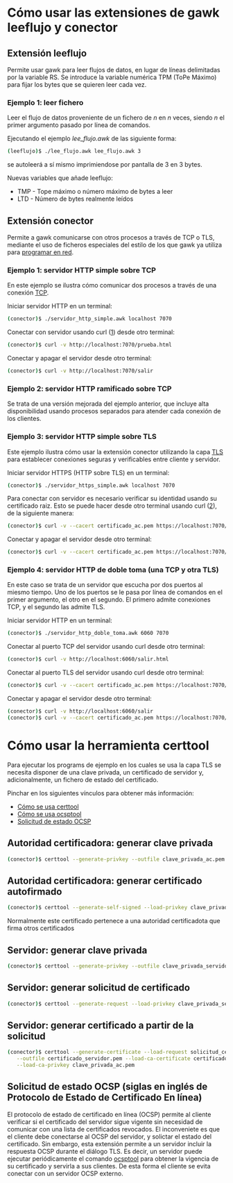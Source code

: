 # Cómo usar las extensiones de gawk leeflujo y conector

## Extensión leeflujo

Permite usar gawk para leer flujos de datos, en lugar de líneas delimitadas por la variable RS. Se
introduce la variable numérica TPM (ToPe Máximo) para fijar los bytes que se quieren leer cada vez.

### Ejemplo 1: leer fichero

Leer el flujo de datos proveniente de un fichero de *n* en *n* veces, siendo *n* el primer argumento
pasado por línea de comandos.

Ejecutando el ejemplo *lee_flujo.awk* de las siguiente forma:

```bash
(leeflujo)$ ./lee_flujo.awk lee_flujo.awk 3
```

se autoleerá a sí mismo imprimiendose por pantalla de 3 en 3 bytes.

Nuevas variables que añade leeflujo:

* TMP - Tope máximo o número máximo de bytes a leer
* LTD - Número de bytes realmente leídos

## Extensión conector

Permite a gawk comunicarse con otros procesos a través de TCP o TLS, mediante el uso de ficheros
especiales del estilo de los que gawk ya utiliza para
[programar en red](https://www.gnu.org/software/gawk/manual/html_node/TCP_002fIP-Networking.html).

### Ejemplo 1: servidor HTTP simple sobre TCP

En este ejemplo se ilustra cómo comunicar dos procesos a través de una conexión
[TCP](https://es.wikipedia.org/wiki/Protocolo_de_control_de_transmisi%C3%B3n).

Iniciar servidor HTTP en un terminal:

```bash
(conector)$ ./servidor_http_simple.awk localhost 7070
```

Conectar con servidor usando curl ([1]) desde otro terminal:

```bash
(conector)$ curl -v http://localhost:7070/prueba.html
```

Conectar y apagar el servidor desde otro terminal:

```bash
(conector)$ curl -v http://localhost:7070/salir
```

### Ejemplo 2: servidor HTTP ramificado sobre TCP

Se trata de una versión mejorada del ejemplo anterior, que incluye alta disponibilidad usando procesos
separados para atender cada conexión de los clientes.

### Ejemplo 3: servidor HTTP simple sobre TLS

Este ejemplo ilustra cómo usar la extensión conector utilizando la capa
[TLS](https://es.wikipedia.org/wiki/Seguridad_de_la_capa_de_transporte) para establecer conexiones
seguras y verificables entre cliente y servidor.

Iniciar servidor HTTPS (HTTP sobre TLS) en un terminal:

```bash
(conector)$ ./servidor_https_simple.awk localhost 7070
```

Para conectar con servidor es necesario verificar su identidad usando su certificado raiz. Esto se puede
hacer desde otro terminal usando curl ([2]), de la siguiente manera:

```bash
(conector)$ curl -v --cacert certificado_ac.pem https://localhost:7070/prueba.html
```

Conectar y apagar el servidor desde otro terminal:

```bash
(conector)$ curl -v --cacert certificado_ac.pem https://localhost:7070/salir
```

### Ejemplo 4: servidor HTTP de doble toma (una TCP y otra TLS)

En este caso se trata de un servidor que escucha por dos puertos al miesmo tiempo. Uno de los puertos
se le pasa por línea de comandos en el primer argumento, el otro en el segundo. El primero admite
conexiones TCP, y el segundo las admite TLS.

Iniciar servidor HTTP en un terminal:

```bash
(conector)$ ./servidor_http_doble_toma.awk 6060 7070
```

Conectar al puerto TCP del servidor usando curl desde otro terminal:

```bash
(conector)$ curl -v http://localhost:6060/salir.html
```

Conectar al puerto TLS del servidor usando curl desde otro terminal:

```bash
(conector)$ curl -v --cacert certificado_ac.pem https://localhost:7070/salir.html
```

Conectar y apagar el servidor desde otro terminal:

```bash
(conector)$ curl -v http://localhost:6060/salir
(conector)$ curl -v --cacert certificado_ac.pem https://localhost:7070/salir
```

# Cómo usar la herramienta certtool

Para ejecutar los programs de ejemplo en los cuales se usa la capa TLS
se necesita disponer de una clave privada, un certificado de servidor y,
adicionalmente, un fichero de estado del certificado.

Pinchar en los siguientes vínculos para obtener más información:

* [Cómo se usa certtool](https://www.gnutls.org/manual/html_node/certtool-Invocation.html)
* [Cómo se usa ocsptool](https://www.gnutls.org/manual/html_node/ocsptool-Invocation.html)
* [Solicitud de estado OCSP](https://www.gnutls.org/manual/html_node/OCSP-status-request.html#OCSP-status-request)

## Autoridad certificadora: generar clave privada

```bash
(conector)$ certtool --generate-privkey --outfile clave_privada_ac.pem
```

## Autoridad certificadora: generar certificado autofirmado

```bash
(conector)$ certtool --generate-self-signed --load-privkey clave_privada_ac.pem --outfile certificado_ac.pem
```

Normalmente este certificado pertenece a una autoridad certificadota que firma otros certificados

## Servidor: generar clave privada

```bash
(conector)$ certtool --generate-privkey --outfile clave_privada_servidor.pem
```

## Servidor: generar solicitud de certificado

```bash
(conector)$ certtool --generate-request --load-privkey clave_privada_servidor.pem --outfile solicitud_certificado_servidor.pem
```

## Servidor: generar certificado a partir de la solicitud

```bash
(conector)$ certtool --generate-certificate --load-request solicitud_certificado_servidor.pem \
   --outfile certificado_servidor.pem --load-ca-certificate certificado_ac.pem \
   --load-ca-privkey clave_privada_ac.pem
```

## Solicitud de estado OCSP (siglas en inglés de Protocolo de Estado de Certificado En línea)

El protocolo de estado de certificado en línea (OCSP) permite al cliente
verificar si el certificado del servidor sigue vigente sin necesidad de
comunicar con una lista de certificados revocados. El inconveniete es que el
cliente debe conectarse al OCSP del servidor, y solictar el estado del
certificado. Sin embargo, esta extensión permite a un servidor incluir la
respuesta OCSP durante el diálogo TLS. Es decir, un servidor puede ejecutar
periódicamente el comando
[ocsptool](https://www.gnutls.org/manual/html_node/ocsptool-Invocation.html)
para obtener la vigencia de su certificado y servirla a sus clientes. De esta
forma el cliente se evita conectar con un servidor OCSP externo.

[1]: https://curl.se/ "Biblioteca y herramienta en línea de comandos para transmitir datos con URLs"
[2]: https://curl.se/docs/sslcerts.html "Obtener certificado raiz que pueda verificar el servidor remoto"
